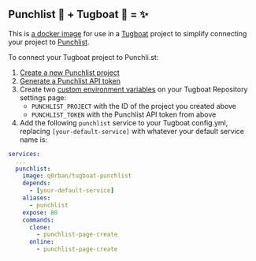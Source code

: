 ## Punchlist 🥊 + Tugboat 🚢 = ✨

This is [a docker image](https://hub.docker.com/r/q0rban/tugboat-punchlist) for use in a [Tugboat](https://www.tugboat.qa) project to
simplify connecting your project to [Punchlist](https://punchli.st/).

To connect your Tugboat project to Punchli.st:

1. [Create a new Punchlist project](https://app.punchli.st/projects/create)
2. [Generate a Punchlist API token](https://app.punchli.st/settings#/api)
3. Create two [custom environment variables](https://docs.tugboat.qa/setting-up-services/how-to-set-up-services/custom-environment-variables/) on your Tugboat Repository settings page:
   - `PUNCHLIST_PROJECT` with the ID of the project you created above
   - `PUNCHLIST_TOKEN` with the Punchlist API token from above
4. Add the following `punchlist` service to your Tugboat config.yml, replacing `[your-default-service]` with whatever your default service name is:

```yml
services:
  ...
  punchlist:
    image: q0rban/tugboat-punchlist
    depends:
      - [your-default-service]
    aliases:
      - punchlist
    expose: 80
    commands:
      clone:
        - punchlist-page-create
      online:
        - punchlist-page-create
```
